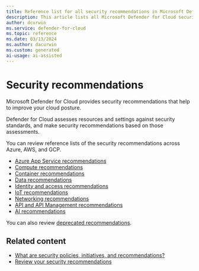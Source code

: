 ```yaml
---
title: Reference list for all security recommendations in Microsoft Defender for Cloud
description: This article lists all Microsoft Defender for Cloud security recommendations that help you harden and protect your resources.
author: dcurwin
ms.service: defender-for-cloud
ms.topic: reference
ms.date: 03/13/2024
ms.author: dacurwin
ms.custom: generated
ai-usage: ai-assisted
---
```


# Security recommendations


Microsoft Defender for Cloud provides security recommendations that help to improve your cloud posture.

Defender for Cloud assesses resources and settings against security standards, and make security recommendations based on those assessments. 

You can review reference lists of the security recommendations across Azure, AWS, and GCP. 

- [Azure App Service recommendations](recommendations-reference-app-services.md)
- [Compute recommendations](recommendations-reference-compute.md)
- [Container recommendations](recommendations-reference-container.md)
- [Data recommendations](recommendations-reference-data.md)
- [Identity and access recommendations](recommendations-reference-identity-access.md)
- [IoT recommendations](recommendations-reference-iot.md)
- [Networking recommendations](recommendations-reference-networking.md)
- [API and API Management recommendations](recommendations-reference-api.md)
- [AI recommendations](recommendations-reference-ai.md)

You can also review [deprecated recommendations](recommendations-reference-deprecated.md).

## Related content

- [What are security policies, initiatives, and recommendations?](security-policy-concept.md)
- [Review your security recommendations](review-security-recommendations.md)
